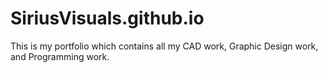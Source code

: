 # SiriusVisuals.github.io
This is my portfolio which contains all my CAD work, Graphic Design work, and Programming work.

[SiriusVisuals]: SiriusVisuals.github.io

